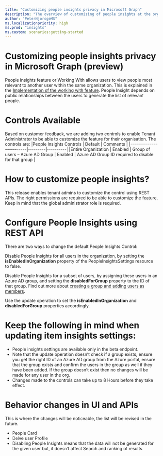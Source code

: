 ```yaml
---
title: "Customizing people insights privacy in Microsoft Graph"
description: "The overview of customizing of people insights at the organization level"
author: "PeterNjorogeMS"
ms.localizationpriority: high
ms.prod: "insights"
ms.custom: scenarios:getting-started
---
```


# Customizing people insights privacy in Microsoft Graph  (preview)

People insights feature or Working With allows users to view people most relevant to another user within the same organization. This is explained in the [Implementation of the working with feature](people-example.md#implementation-of-the-working-with-feature). People Insight depends on public relationships between the users to generate the list of relevant people.   

# Controls Available 

Based on customer feedback, we are adding two controls to enable Tenant Administrator to be able to customize the feature for their organisation. The controls are: 
|People Insights Controls | Default | Comments |
|-------------------------|---------|----------|
|Entire Organization  | Enabled |
Group of users – Azure AD Group | Enabled | Azure AD Group ID required to disable for that group |

# How to customize people insights? 

This release enables tenant admins to customize the control using REST APIs. The right permissions are required to be able to customize the feature. Keep in mind that the global administrator role is required. 

# Configure People Insights using REST API 

There are two ways to change the default People Insights Control: 

Disable People Insights for all users in the organization, by setting the **isEnabledInOrganization** property of the PeopleInsightsSettings resource to false. 

Disable People Insights for a subset of users, by assigning these users in an Azure AD group, and setting the **disabledForGroup** property to the ID of that group. Find out more about [creating a group and adding users as members](/azure/active-directory/fundamentals/active-directory-groups-create-azure-portal). 

Use the update operation to set the **isEnabledInOrganization** and **disabledForGroup** properties accordingly. 

# Keep the following in mind when updating item insights settings: 
* People insights settings are available only in the beta endpoint. 
* Note that the update operation doesn’t check if a group exists, ensure you get the right ID of an Azure AD group from the Azure portal, ensure that the group exists and confirm the users in the group as well if they have been added. If the group doesn’t exist then no changes will be made for any user in the org. 
* Changes made to the controls can take up to 8 Hours before they take effect. 

# Behavior changes in UI and APIs 

This is where the changes will be noticeable, the list will be revised in the future.  
* People Card 
* Delve user Profile 
* Disabling People Insights means that the data will not be generated for the given user but, it doesn’t affect Search and ranking of results. 
